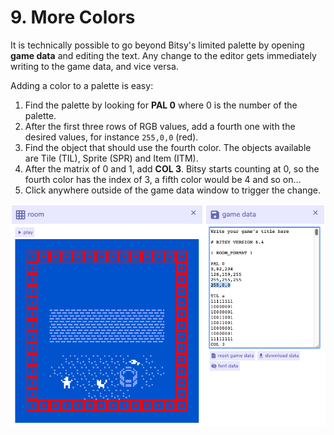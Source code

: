 # 9. More Colors

It is technically possible to go beyond Bitsy's limited palette by opening **game data** and editing the text. Any change to the editor gets immediately writing to the game data, and vice versa.

Adding a color to a palette is easy:

1. Find the palette by looking for **PAL 0** where 0 is the number of the palette.
2. After the first three rows of RGB values, add a fourth one with the desired values, for instance `255,0,0` \(red\).
3. Find the object that should use the fourth color. The objects available are Tile \(TIL\), Sprite \(SPR\) and Item \(ITM\).
4. After the matrix of 0 and 1, add **COL 3**. Bitsy starts counting at 0, so the fourth color has the index of 3, a fifth color would be 4 and so on…
5. Click anywhere outside of the game data window to trigger the change.

![](../../.gitbook/assets/roomgamedata.jpg)

